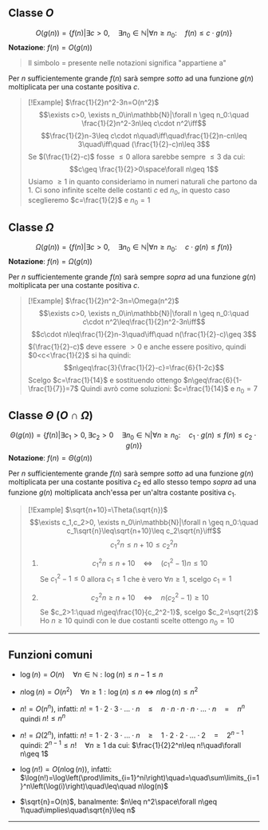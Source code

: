 ## Classe $O$
$$O(g(n))=\{f(n)|\exists c>0,\quad \exists n_0\in\mathbb{N}|\forall n \geq n_0:\quad f(n)\leq c\cdot g(n)\}$$
**Notazione**: $f(n)=O(g(n))$ 

>Il simbolo $=$ presente nelle notazioni significa "appartiene a"

Per $n$ sufficientemente grande $f(n)$ sarà sempre _sotto_ ad una funzione $g(n)$ moltiplicata per una costante positiva $c$.

>[!Example]
>$\frac{1}{2}n^2-3n=O(n^2)$
>$$\exists c>0, \exists n_0\in\mathbb{N}|\forall n \geq n_0:\quad \frac{1}{2}n^2-3n\leq c\cdot n^2\iff$$
>$$\frac{1}{2}n-3\leq c\cdot n\quad\iff\quad\frac{1}{2}n-cn\leq 3\quad\iff\quad (\frac{1}{2}-c)n\leq 3$$
>Se $(\frac{1}{2}-c)$ fosse $\leq 0$ allora sarebbe sempre $\leq 3$ da cui:
>$$c\geq \frac{1}{2}>0\space\forall n\geq 1$$
>Usiamo $\geq 1$ in quanto consideriamo in numeri naturali che partono da 1.
>Ci sono infinite scelte delle costanti $c$ ed $n_0$, in questo caso sceglieremo $c=\frac{1}{2}$ e $n_0=1$

## Classe $\Omega$
$$\Omega(g(n))=\{f(n)|\exists c>0,\quad \exists n_0\in\mathbb{N}|\forall n \geq n_0:\quad c\cdot g(n)\leq f(n)\}$$
**Notazione**: $f(n)=\Omega(g(n))$

Per $n$ sufficientemente grande $f(n)$ sarà sempre _sopra_ ad una funzione $g(n)$ moltiplicata per una costante positiva $c$.

>[!Example]
>$\frac{1}{2}n^2-3n=\Omega(n^2)$
>$$\exists c>0, \exists n_0\in\mathbb{N}|\forall n \geq n_0:\quad c\cdot n^2\leq\frac{1}{2}n^2-3n\iff$$
>$$c\cdot n\leq\frac{1}{2}n-3\quad\iff\quad n(\frac{1}{2}-c)\geq 3$$
>$(\frac{1}{2}-c)$ deve essere $>0$ e anche essere positivo, quindi $0<c<\frac{1}{2}$ si ha quindi:
>$$n\geq\frac{3}{\frac{1}{2}-c}=\frac{6}{1-2c}$$
>Scelgo $c=\frac{1}{14}$ e sostituendo ottengo $n\geq\frac{6}{1-\frac{1}{7}}=7$
>Quindi avrò come soluzioni: $c=\frac{1}{14}$ e $n_0=7$

## Classe $\Theta$ ($O\cap \Omega$)
$$\Theta(g(n))=\{f(n)|\exists c_1>0,\exists c_2>0\quad \exists n_0\in\mathbb{N}|\forall n \geq n_0:\quad c_1\cdot g(n)\leq f(n)\leq c_2\cdot g(n)\}$$
**Notazione**: $f(n)=\Theta(g(n))$

Per $n$ sufficientemente grande $f(n)$ sarà sempre _sotto_ ad una funzione $g(n)$ moltiplicata per una costante positiva $c_2$ ed allo stesso tempo _sopra_ ad una funzione $g(n)$ moltiplicata anch'essa per un'altra costante positiva $c_1$.

>[!Example]
>$\sqrt{n+10}=\Theta(\sqrt{n})$
>$$\exists c_1,c_2>0, \exists n_0\in\mathbb{N}|\forall n \geq n_0:\quad c_1\sqrt{n}\leq\sqrt{n+10}\leq c_2\sqrt{n}\iff$$
>$$c_1^2n\leq n+10\leq c_2^2n$$
>1. $$c_1^2n\leq n+10\quad\iff\quad (c_1^2-1)n\leq 10$$
>	Se $c_1^2-1\leq 0$ allora $c_1\leq 1$ che è vero $\forall n \geq 1$, scelgo $c_1=1$
>
>2. $$c_2^2n\geq n+10\quad\iff\quad n(c_2^2-1)\geq 10$$
>	Se $c_2>1:\quad n\geq\frac{10}{c_2^2-1}$, scelgo $c_2=\sqrt{2}$
>Ho $n\geq 10$ quindi con le due costanti scelte ottengo $n_0=10$

---
## Funzioni comuni
- $\log(n)=O(n)\quad\forall n\in\mathbb{N}:\log(n)\leq n-1\leq n$

- $n\log(n)=O(n^2)\quad\forall n \geq 1:\log(n)\leq n\iff n\log(n)\leq n^2$

- $n!=O(n^n)$, infatti:
	$n!=1\cdot 2\cdot 3\cdot ... \cdot n\quad\leq\quad n\cdot n\cdot n\cdot n\cdot ...\cdot n\quad=\quad n^n$
	quindi $n!\leq n^n$

- $n!=\Omega(2^n)$, infatti:
	$n!=1\cdot 2\cdot 3\cdot ... \cdot n\quad\geq\quad1\cdot 2\cdot 2\cdot ... \cdot 2\quad=\quad 2^{n-1}$
	quindi: $2^{n-1}\leq n!\quad\forall n\geq 1$
	da cui: $\frac{1}{2}2^n\leq n!\quad\forall n\geq 1$

- $\log(n!)=O(n\log(n))$, infatti:
	$\log(n!)=\log\left(\prod\limits_{i=1}^ni\right)\quad=\quad\sum\limits_{i=1}^n\left(\log(i)\right)\quad\leq\quad n\log(n)$

- $\sqrt{n}=O(n)$, banalmente:
	$n\leq n^2\space\forall n\geq 1\quad\implies\quad\sqrt{n}\leq n$

---
